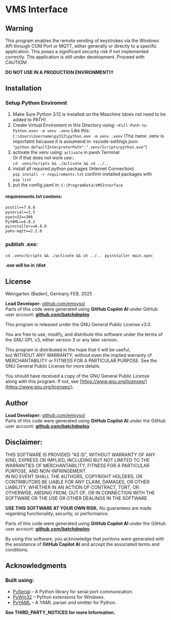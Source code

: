 # VMS Interface

## Warning

This program enables the remote sending of keystrokes via the Windows API through COM Port or MQTT, either generally or directly to a specific application. 
This poses a significant security risk if not implemented correctly. 
The application is still under development. 
Proceed with CAUTION!

**DO NOT USE IN A PRODUCTION ENVIRONMENT!!!**


## Installation

### Setup Python Enviromnt

1.  Make Sure Python 3.12 is installed on the Maschine (does not need to be added to PATH)
2.  Create Virtual Enviroment in this Directory using:
	`<Full-Path-to-Python.exe> -m venv .venv`
    Like this:  
    `C:\Users\Username\py312\python.exe -m venv .venv`
    (The name .venv is importatnt because it is assumend in: vscode-settings.json: `"python.defaultInterpreterPath":".venv/Scripts/python.exe"`)
3.  activate the venv using:
	  `activate` in pwsh Terminal  
    Or if that does not work use::  
    `cd .venv/Scripts && ./activate && cd ../..`
4.  install all required python packages (Internet Connection)  
    `pip install -r requirements.txt`
    confirm installed packages with  
    `pip list`
5.  put the config.yaml in: `C:\ProgramData\VMSInterface`

#### requirements.txt contens:
```txt
psutil==7.0.0
pyserial==3.5
pywin32==306
PyYAML==6.0.2
pyinstaller==6.8.0
paho-mqtt==2.1.0
```


### publish .exe:

`cd .venv/Scripts && ./activate && cd ../.. ` 
`pyinstaller main.spec`

**.exe will be in /dist**

## License

Weingarten (Baden), Germany FEB. 2025

**Lead Developer:** [github.com/emsysol](https://github.com/emsysol)  
Parts of this code were generated using **GitHub Copilot AI** under GitHub 
user account: **[github.com/batchdeploy](https://github.com/batchdeploy)**

This program is released under the GNU General Public License v3.0.

You are free to use, modify, and distribute this software under the terms of  
the GNU GPL v3, either version 3 or any later version.

This program is distributed in the hope that it will be useful,  
but WITHOUT ANY WARRANTY; without even the implied warranty of  
MERCHANTABILITY or FITNESS FOR A PARTICULAR PURPOSE. See the  
GNU General Public License for more details.

You should have received a copy of the GNU General Public License  
along with this program. If not, see [https://www.gnu.org/licenses/](https://www.gnu.org/licenses/).

## Author

**Lead Developer:** [github.com/emsysol](https://github.com/emsysol)  
Parts of this code were generated using **GitHub Copilot AI** under the GitHub user account: **[github.com/batchdeploy](https://github.com/batchdeploy)**

## Disclaimer:

THIS SOFTWARE IS PROVIDED "AS IS", WITHOUT WARRANTY OF ANY KIND, EXPRESS OR IMPLIED, INCLUDING BUT NOT LIMITED TO THE WARRANTIES OF MERCHANTABILITY, FITNESS FOR A PARTICULAR PURPOSE, AND NON-INFRINGEMENT.  
IN NO EVENT SHALL THE AUTHORS, COPYRIGHT HOLDERS, OR CONTRIBUTORS BE LIABLE FOR ANY CLAIM, DAMAGES, OR OTHER LIABILITY, WHETHER IN AN ACTION OF CONTRACT, TORT, OR OTHERWISE, ARISING FROM, OUT OF, OR IN CONNECTION WITH THE SOFTWARE OR THE USE OR OTHER DEALINGS IN THE SOFTWARE.

**USE THIS SOFTWARE AT YOUR OWN RISK.** No guarantees are made regarding functionality, security, or performance.

Parts of this code were generated using **GitHub Copilot AI** under the GitHub user account: **[github.com/batchdeploy](https://github.com/batchdeploy)**.

By using this software, you acknowledge that portions were generated with the assistance of **GitHub Copilot AI** and accept the associated terms and conditions.

## Acknowledgments

### Built using:

- [PySerial](https://github.com/pyserial/pyserial) – A Python library for serial port communication.
- [PyWin32](https://github.com/mhammond/pywin32) – Python extensions for Windows.
- [PyYAML](https://github.com/yaml/pyyaml) – A YAML parser and emitter for Python.

**See THIRD_PARTY_NOTICES for more Information.**